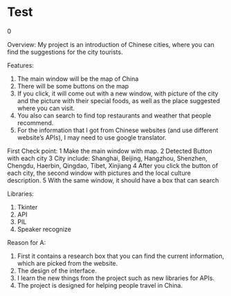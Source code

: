 # Test
0

Overview:
My project is an introduction of Chinese cities, where you can find the suggestions for the city tourists.

Features:
1.	The main window will be the map of China 
2.	There will be some buttons on the map 
3.	If you click, it will come out with a new window, with picture of the city and the picture with their special foods, as well as the place suggested where you can visit.
4.	You also can search to find top restaurants and weather that people recommend.  
5.	For the information that I got from Chinese websites (and use different website’s APIs), I may need to use google translator. 


First Check point: 
1	Make the main window with map.
2	Detected Button with each city
3	City include: Shanghai, Beijing, Hangzhou, Shenzhen, Chengdu, Haerbin, Qingdao, Tibet, Xinjiang
4	After you click the button of each city, the second window with pictures and the local culture description.
5	With the same window, it should have a box that can search

Libraries:
1.	Tkinter
2.	API
3.	PIL
4.	Speaker recognize 

Reason for A:
1.	First it contains a research box that you can find the current information, which are picked from the website.
2.	The design of the interface.
3.	I learn the new things from the project such as new libraries for APIs.
4.	The project is designed for helping people travel in China.

